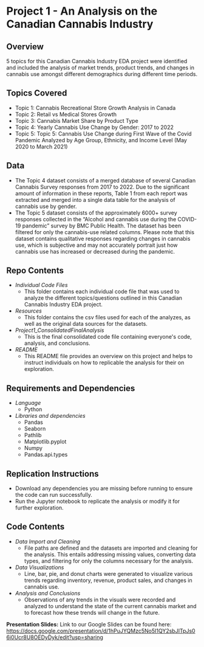 # Project 1 - An Analysis on the Canadian Cannabis Industry 
## __Overview__
5 topics for this Canadian Cannabis Industry EDA project were identified and included the analysis of market trends, product trends, and changes in cannabis use amongst different demographics during different time periods. 

## __Topics Covered__
- Topic 1: Cannabis Recreational Store Growth Analysis in Canada
- Topic 2: Retail vs Medical Stores Growth
- Topic 3: Cannabis Market Share by Product Type
- Topic 4: Yearly Cannabis Use Change by Gender: 2017 to 2022
- Topic 5: Topic 5: Cannabis Use Change during First Wave of the Covid Pandemic Analyzed by Age Group, Ethnicity, and Income Level (May 2020 to March 2021)

## __Data__
- The Topic 4 dataset consists of a merged database of several Canadian Cannabis Survey responses from 2017 to 2022. Due to the significant amount of information in these reports, Table 1 from each report was extracted and merged into a single data table for the analysis of cannabis use by gender. 
- The Topic 5 dataset consists of the approximately 6000+ survey responses collected in the “Alcohol and cannabis use during the COVID-19 pandemic” survey by BMC Public Health. The dataset has been filtered for only the cannabis-use related columns. Please note that this dataset contains qualitative responses regarding changes in cannabis use, which is subjective and may not accurately portrait just how cannabis use has increased or decreased during the pandemic.

## __Repo Contents__
- *Individual Code Files*
    - This folder contains each individual code file that was used to analyze the different topics/questions outlined in this Canadian Cannabis Industry EDA project. 
- *Resources*
    - This folder contains the csv files used for each of the analyzes, as well as the original data sources for the datasets. 
- *Project1_ConsolidatedFinalAnalysis*
    - This is the final consolidated code file containing everyone's code, analysis, and conclusions. 
- *README*
    - This README file provides an overview on this project and helps to instruct individuals on how to replicable the analysis for their on exploration. 


## __Requirements and Dependencies__
- *Language*
    - Python
- *Libraries and dependencies*
    - Pandas
    - Seaborn
    - Pathlib
    - Matplotlib.pyplot 
    - Numpy
    - Pandas.api.types 

## __Replication Instructions__
- Download any dependencies you are missing before running to ensure the code can run successfully. 
- Run the Jupyter notebook to replicate the analysis or modify it for further exploration. 

## __Code Contents__
- *Data Import and Cleaning*
    - File paths are defined and the datasets are imported and cleaning for the analysis. This entails addressing missing values, converting data types, and filtering for only the columns necessary for the analysis.
- *Data Visualizations* 
    - Line, bar, pie, and donut charts were generated to visualize various trends regarding inventory, revenue, product sales, and changes in cannabis use. 
- *Analysis and Conclusions*
    - Observations of any trends in the visuals were recorded and analyzed to understand the state of the current cannabis market and to forecast how these trends will change in the future. 

__Presentation Slides:__ Link to our Google Slides can be found here: https://docs.google.com/presentation/d/1hPuJYQMzc5No5I1QY2sbJITpJs06i0Ucr8U8OEDyDyk/edit?usp=sharing